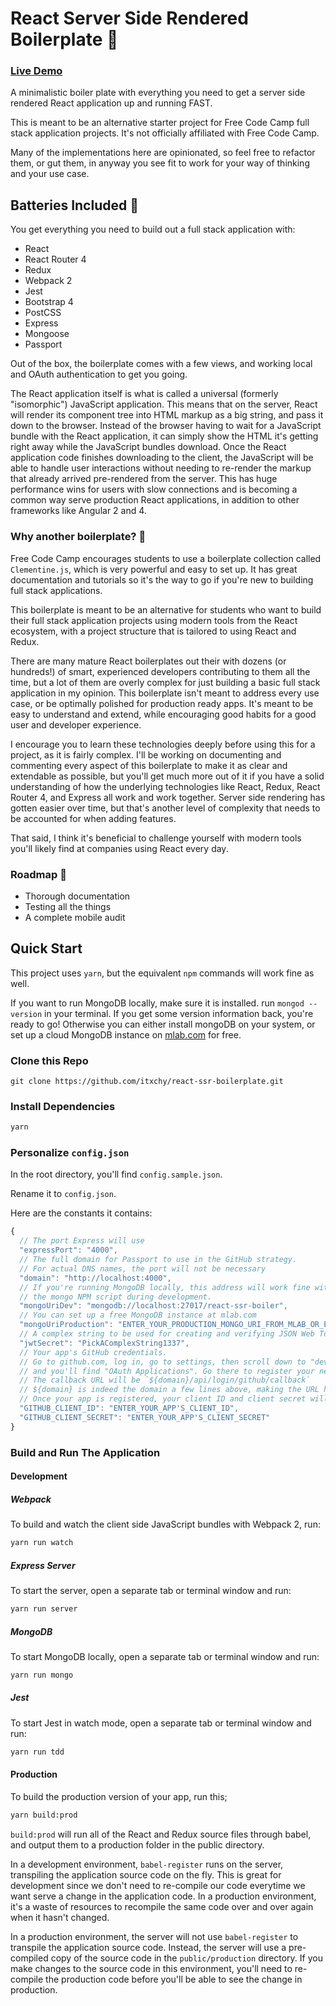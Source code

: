 # React Server Side Rendered Boilerplate :rocket:

### [Live Demo](https://react-ssr-boilerplate.matttrifilo.com/)

A minimalistic boiler plate with everything you need to get a server side rendered React application up and running FAST. 

This is meant to be an alternative starter project for Free Code Camp full stack application projects. It's not officially affiliated with Free Code Camp.

Many of the implementations here are opinionated, so feel free to refactor them, or gut them, in anyway you see fit to work for your way of thinking and your use case.

## Batteries Included :battery:

You get everything you need to build out a full stack application with: 
- React
- React Router 4
- Redux
- Webpack 2
- Jest
- Bootstrap 4
- PostCSS
- Express
- Mongoose
- Passport

Out of the box, the boilerplate comes with a few views, and working local and OAuth authentication to get you going. 

The React application itself is what is called a universal (formerly "isomorphic") JavaScript application. This means that on the server, React will render its component tree into HTML markup as a big string, and pass it down to the browser. Instead of the browser having to wait for a JavaScript bundle with the React application, it can simply show the HTML it's getting right away while the JavaScript bundles download. Once the React application code finishes downloading to the client, the JavaScript will be able to handle user interactions without needing to re-render the markup that already arrived pre-rendered from the server. This has huge performance wins for users with slow connections and is becoming a common way serve production React applications, in addition to other frameworks like Angular 2 and 4.

### Why another boilerplate? :dancers:

Free Code Camp encourages students to use a boilerplate collection called `Clementine.js`, which is very powerful and easy to set up. It has great documentation and tutorials so it's the way to go if you're new to building full stack applications.

This boilerplate is meant to be an alternative for students who want to build their full stack application projects using modern tools from the React ecosystem, with a project structure that is tailored to using React and Redux.

There are many mature React boilerplates out their with dozens (or hundreds!) of smart, experienced developers contributing to them all the time, but a lot of them are overly complex for just building a basic full stack application in my opinion. This boilerplate isn't meant to address every use case, or be optimally polished for production ready apps. It's meant to be easy to understand and extend, while encouraging good habits for a good user and developer experience.

I encourage you to learn these technologies deeply before using this for a project, as it is fairly complex. I'll be working on documenting and commenting every aspect of this boilerplate to make it as clear and extendable as possible, but you'll get much more out of it if you have a solid understanding of how the underlying technologies like React, Redux, React Router 4, and Express all work and work together. Server side rendering has gotten easier over time, but that's another level of complexity that needs to be accounted for when adding features.

That said, I think it's beneficial to challenge yourself with modern tools you'll likely find at companies using React every day.
 
### Roadmap :milky_way:

 * Thorough documentation
 * Testing all the things
 * A complete mobile audit

## Quick Start

This project uses `yarn`, but the equivalent `npm` commands will work fine as well.

If you want to run MongoDB locally, make sure it is installed.
run `mongod --version` in your terminal. If you get some version information back, you're ready to go! Otherwise you can either install mongoDB on your system, or set up a cloud MongoDB instance on [mlab.com](mlab.com) for free.

### Clone this Repo

`git clone https://github.com/itxchy/react-ssr-boilerplate.git`

### Install Dependencies

```bash
yarn
```

### Personalize `config.json`

In the root directory, you'll find `config.sample.json`.

Rename it to `config.json`.

Here are the constants it contains:
```js
{
  // The port Express will use
  "expressPort": "4000",
  // The full domain for Passport to use in the GitHub strategy.
  // For actual DNS names, the port will not be necessary
  "domain": "http://localhost:4000",
  // If you're running MongoDB locally, this address will work fine with 
  // the mongo NPM script during development.
  "mongoUriDev": "mongodb://localhost:27017/react-ssr-boiler",
  // You can set up a free MongoDB instance at mlab.com
  "mongoUriProduction": "ENTER_YOUR_PRODUCTION_MONGO_URI_FROM_MLAB_OR_ELSEWHERE",
  // A complex string to be used for creating and verifying JSON Web Tokens
  "jwtSecret": "PickAComplexString1337",
  // Your app's GitHub credentials. 
  // Go to github.com, log in, go to settings, then scroll down to "developer settings"
  // and you'll find "OAuth Applications". Go there to register your new application.
  // The callback URL will be `${domain}/api/login/github/callback`
  // ${domain} is indeed the domain a few lines above, making the URL http://localhost:4000/api/login/github/callback in this case.
  // Once your app is registered, your client ID and client secret will be available
  "GITHUB_CLIENT_ID": "ENTER_YOUR_APP'S_CLIENT_ID",
  "GITHUB_CLIENT_SECRET": "ENTER_YOUR_APP'S_CLIENT_SECRET"
}
```
### Build and Run The Application

#### Development

##### Webpack
To build and watch the client side JavaScript bundles with Webpack 2, run:
```bash
yarn run watch
```

##### Express Server
To start the server, open a separate tab or terminal window and run:
```bash
yarn run server
```

##### MongoDB
To start MongoDB locally, open a separate tab or terminal window and run:
```bash
yarn run mongo
```

##### Jest
To start Jest in watch mode, open a separate tab or terminal window and run:
```bash
yarn run tdd
```

#### Production

To build the production version of your app, run this;
```bash
yarn build:prod
```

`build:prod` will run all of the React and Redux source files through babel, and output them to a production folder in the public directory.

In a development environment, `babel-register` runs on the server, transpiling the application source code on the fly. This is great for development since we don't need to re-compile our code everytime we want serve a change in the application code. In a production environment, it's a waste of resources to recompile the same code over and over again when it hasn't changed.

In a production environment, the server will not use `babel-register` to transpile the application source code. Instead, the server will use a pre-compiled copy of the source code in the `public/production` directory. If you make changes to the source code in this environment, you'll need to re-compile the production code before you'll be able to see the change in production.
